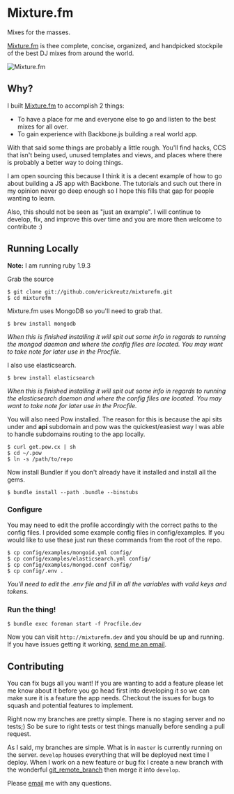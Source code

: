 # Mixture.fm
Mixes for the masses. 

[Mixture.fm](http://mixture.fm) is thee complete, concise, organized, and handpicked stockpile of the best DJ mixes from around the world.

![Mixture.fm](http://f.cl.ly/items/1U2y1i250Q2G0h1K410S/mixturefm.png)

## Why?

I built [Mixture.fm](http://mixture.fm) to accomplish 2 things:

* To have a place for me and everyone else to go and listen to the best mixes for all over.
* To gain experience with Backbone.js building a real world app.

With that said some things are probably a little rough. You'll find hacks, CCS that isn't being used, unused templates and views, and places where there is probably a better way to doing things.

I am open sourcing this because I think it is a decent example of how to go about building a JS app with Backbone. The tutorials and such out there in my opinion never go deep enough so I hope this fills that gap for people wanting to learn. 

Also, this should not be seen as "just an example". I will continue to develop, fix, and improve this over time and you are more then welcome to contribute :) 


## Running Locally

**Note:** I am running ruby 1.9.3
	
Grab the source

	$ git clone git://github.com/erickreutz/mixturefm.git
	$ cd mixturefm
	
Mixture.fm uses MongoDB so you'll need to grab that. 
	
	$ brew install mongodb
	
_When this is finished installing it will spit out some info in regards to running the mongod daemon and where the config files are located. You may want to take note for later use in the Procfile._

I also use elasticsearch.
	
	$ brew install elasticsearch
	
_When this is finished installing it will spit out some info in regards to running the elasticsearch daemon and where the config files are located. You may want to take note for later use in the Procfile._
	

You will also need Pow installed. The reason for this is because the api sits under and __api__ subdomain and pow was the quickest/easiest way I was able to handle subdomains routing to the app locally. 

	$ curl get.pow.cx | sh
	$ cd ~/.pow
	$ ln -s /path/to/repo

Now install Bundler if you don't already have it installed and install all the gems.

	$ bundle install --path .bundle --binstubs


### Configure
You may need to edit the profile accordingly with the correct paths to the config files. I provided some example config files in config/examples. If you would like to use these just run these commands from the root of the repo.

	$ cp config/examples/mongoid.yml config/
	$ cp config/examples/elasticsearch.yml config/
	$ cp config/examples/mongod.conf config/
	$ cp config/.env .
	
_You'll need to edit the .env file and fill in all the variables with valid keys and tokens._


### Run the thing!
	$ bundle exec foreman start -f Procfile.dev

Now you can visit `http://mixturefm.dev` and you should be up and running. If you have issues getting it working, [send me an email](mailto:eric@airkrft.com).

## Contributing
You can fix bugs all you want! If you are wanting to add a feature please let me know about it before you go head first into developing it so we can make sure it is a feature the app needs. Checkout the issues for bugs to squash and potential features to implement.

Right now my branches are pretty simple. There is no staging server and no tests;) So be sure to right tests or test things manually before sending a pull request. 

As I said, my branches are simple. What is in `master` is currently running on the server. `develop` houses everything that will be deployed next time I deploy. When I work on a new feature or bug fix I create a new branch with the wonderful [git_remote_branch](https://github.com/webmat/git_remote_branch) then merge it into `develop`.

Please [email](mailto:eric@airkrft.com) me with any questions. 